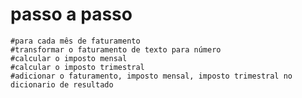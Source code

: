  # passo a passo 
    #para cada mês de faturamento 
    #transformar o faturamento de texto para número 
    #calcular o imposto mensal 
    #calcular o imposto trimestral 
    #adicionar o faturamento, imposto mensal, imposto trimestral no dicionario de resultado 